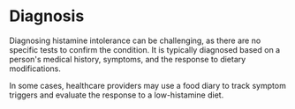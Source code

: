# Diagnosis

Diagnosing histamine intolerance can be challenging, as there are no specific tests to confirm the condition. It is typically diagnosed based on a person's medical history, symptoms, and the response to dietary modifications.

In some cases, healthcare providers may use a food diary to track symptom triggers and evaluate the response to a low-histamine diet.
